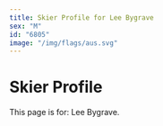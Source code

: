 ```yaml
---
title: Skier Profile for Lee Bygrave
sex: "M"
id: "6805"
image: "/img/flags/aus.svg" 
---
```


# Skier Profile

This page is for: Lee Bygrave.
    